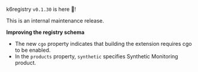 k6registry `v0.1.30` is here 🎉!

This is an internal maintenance release.

**Improving the registry schema**

- The new `cgo` property indicates that building the extension requires cgo to be enabled.
- In the `products` property, `synthetic` specifies Synthetic Monitoring product.
